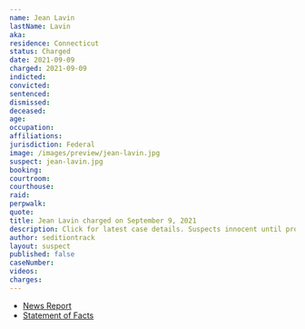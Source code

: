 ```yaml
---
name: Jean Lavin
lastName: Lavin
aka:
residence: Connecticut
status: Charged
date: 2021-09-09
charged: 2021-09-09
indicted:
convicted:
sentenced:
dismissed:
deceased:
age:
occupation:
affiliations:
jurisdiction: Federal
image: /images/preview/jean-lavin.jpg
suspect: jean-lavin.jpg
booking:
courtroom:
courthouse:
raid:
perpwalk:
quote:
title: Jean Lavin charged on September 9, 2021
description: Click for latest case details. Suspects innocent until proven guilty.
author: seditiontrack
layout: suspect
published: false
caseNumber:
videos:
charges:
---
```


- [News Report]()
- [Statement of Facts](https://extremism.gwu.edu/sites/g/files/zaxdzs2191/f/Carla%20Krzywicki%20and%20Jean%20Lavin%20Statement%20of%20Facts.pdf)

